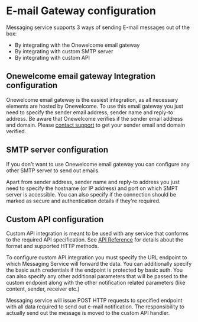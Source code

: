 # E-mail Gateway configuration

Messaging service supports 3 ways of sending E-mail messages out of the box:

- By integrating with the Onewelcome email gateway
- By integrating with custom SMTP server
- By integrating with custom API

## Onewelcome email gateway Integration configuration

Onewelcome email gateway is the easiest integration, as all necessary elements are hosted by Onewelcome. 
To use this email gateway you just need to specify the sender email address, sender name and reply-to address.
Be aware that Onewelcome verifies if the sender email address and domain. Please [contact support](https://onegini.atlassian.net/servicedesk/customer/portals) to get your sender email and domain verified.

## SMTP server configuration

If you don't want to use Onewelcome email gateway you can configure any other SMTP server to send out emails.

Apart from sender address, sender name and reply-to address you just need to specify the hostname (or IP address) and port on which SMPT server is accessible.
You can also specify if the connection should be marked as secure and authentication details if they're required.

## Custom API configuration

Custom API integration is meant to be used with any service that conforms to the required API specification.
See [API Reference](./outgoing-api-spec.md) for details about the format and supported HTTP methods.

To configure custom API integration you must specify the URL endpoint to which Messaging Service will forward the data.
You can additionally specify the basic auth credentials if the endpoint is protected by basic auth.
You can also specify any other additional parameters that will be passed to the custom endpoint along with the other notification related parameters (like content, sender, receiver etc.)

Messaging service will issue POST HTTP requests to specified endpoint with all data required to send out e-mail notification. The responsibility to actually send out the message is moved to the custom API handler.
